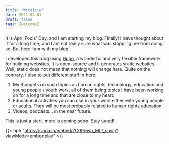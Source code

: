 ```yaml
---
title: "Witajcie"
date: 2021-04-01
draft: false
tags: [welcome]
---
```


It is April Fools' Day, and I am starting my blog. Finally! I have thought about it for a long time, and I am not really sure what was stopping me from doing so. But here I am with my blog!

I developed this blog using [Hugo](https://gohugo.io/), a wonderful and very flexible framework for building websites. It is open-source and it generates static websites. Well, static does not mean that nothing will change here. Quite on the contrary, I plan to put different stuff in here:

1. My thoughts on such topics as human rights, technology, education and young people / youth work, all of them being topics I have been working on for a long time and that are close to my heart.
2. Educational activities you can use in your work either with young people or adults. They will be most probably related to human rights education. 
3. Videos, podcasts... in the near future. 

This is just a start, more is coming soon. Stay tuned!

{{< hp5 "https://coda.io/embed/ZC09ewh_ML/_suvcj?viewMode=embedplay" >}}